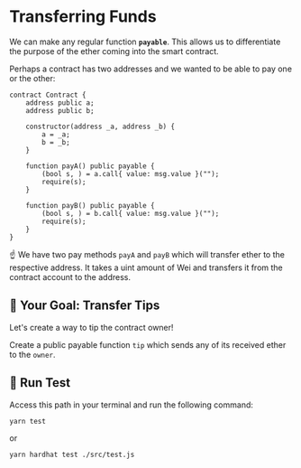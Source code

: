 # Transferring Funds

We can make any regular function **`payable`**. This allows us to differentiate the purpose of the ether coming into the smart contract.

Perhaps a contract has two addresses and we wanted to be able to pay one or the other:

```solidity
contract Contract {
    address public a;
    address public b;
    
    constructor(address _a, address _b) {
        a = _a;
        b = _b;
    }

    function payA() public payable {
        (bool s, ) = a.call{ value: msg.value }("");
        require(s);
    }

    function payB() public payable {
        (bool s, ) = b.call{ value: msg.value }("");
        require(s);
    }
}
```

☝️ We have two pay methods `payA` and `payB` which will transfer ether to the respective address. It takes a uint amount of Wei and transfers it from the contract account to the address.

## 🏁 Your Goal: Transfer Tips

Let's create a way to tip the contract owner!

Create a public payable function `tip` which sends any of its received ether to the `owner`.

## 🧪 Run Test

Access this path in your terminal and run the following command:

```bash
yarn test
```
or

```bash
yarn hardhat test ./src/test.js
```